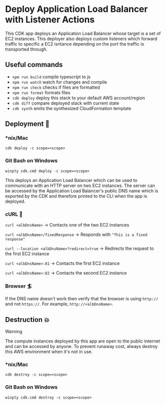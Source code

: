 # Deploy Application Load Balancer with Listener Actions

This CDK app deploys an Application Load Balancer whose target is a set of EC2 instances. This deployer also deploys custom listeners which forward traffic to specific a EC2 isntance depending on the port the traffic is transported through.

## Useful commands

- `npm run build` compile typescript to js
- `npm run watch` watch for changes and compile
- `npm run check` checks if files are formatted
- `npm run format` formats files
- `cdk deploy` deploy this stack to your default AWS account/region
- `cdk diff` compare deployed stack with current state
- `cdk synth` emits the synthesized CloudFormation template

## Deployment :rocket:

### \*nix/Mac

```console
cdk deploy -c scope=<scope>
```

### Git Bash on Windows

```console
winpty cdk.cmd deploy -c scope=<scope>
```

This deploys an Application Load Balancer which can be used to communicate with an HTTP server on two EC2 instances. The server can be accessed by the Application Load Balancer's public DNS name which is exported by the CDK and therefore printed to the CLI when the app is deployed.

### cURL :curling_stone:

`curl <albDnsName>` -> Contacts one of the two EC2 instances

`curl <albDnsName>/fixedResponse` -> Responds with `"This is a fixed response"`

`curl --location <albDnsName>?redirect=true` -> Redirects the request to the first EC2 instance

`curl <albDnsName>:81` -> Contacts the first EC2 instance

`curl <albDnsName>:82` -> Contacts the second EC2 instance

### Browser :surfer:

If the DNS name doesn't work then verify that the browser is using `http://` and not `https://`. For example, `http://<albDnsName>`.

## Destruction :boom:

> [!WARNING]
> The compute instances deployed by this app are open to the public internet and can be accessed by anyone. To prevent runaway cost, always destroy this AWS environment when it's not in use.

### \*nix/Mac

```console
cdk destroy -c scope=<scope>
```

### Git Bash on Windows

```console
winpty cdk.cmd destroy -c scope=<scope>
```
